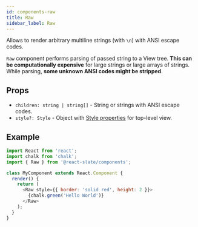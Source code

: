```yaml
---
id: components-raw
title: Raw 
sidebar_label: Raw
---
```


Allows to render arbitrary multiline strings (with `\n`) with ANSI escape codes.

`Raw` component performs parsing of passed string to a View tree. **This can be computationally expensive** for large strings or large arrays of strings. While parsing, **some unknown ANSI codes might be stripped**.

## Props

* `children: string | string[]` - String or strings with ANSI escape codes.
* `style?: Style` - Object with [Style properties](./core-style-prop.md) for top-level view.

## Example

```js
import React from 'react';
import chalk from 'chalk';
import { Raw } from '@react-slate/components';

class MyComponent extends React.Component {
  render() {
    return (
      <Raw style={{ border: 'solid red', height: 2 }}>
        {chalk.green('Hello World')}
      </Raw>
    );
  }
}
```
